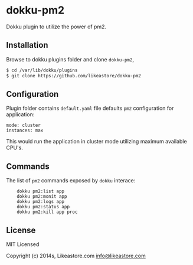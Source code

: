 # dokku-pm2

Dokku plugin to utilize the power of pm2.

## Installation

Browse to dokku plugins folder and clone `dokku-pm2`,

```bash
$ cd /var/lib/dokku/plugins
$ git clone https://github.com/likeastore/dokku-pm2
```

## Configuration

Plugin folder contains `default.yaml` file defaults `pm2` configuration for application:

```
mode: cluster
instances: max
```

This would run the application in cluster mode utilizing maximum available CPU's.

## Commands

The list of `pm2` commands exposed by `dokku` interace:

```plain
	dokku pm2:list app
	dokku pm2:monit app
	dokku pm2:logs app
	dokku pm2:status app
	dokku pm2:kill app proc
```

## License

MIT Licensed

Copyright (c) 2014s, Likeastore.com info@likeastore.com